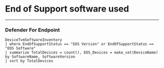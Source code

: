 # End of Support software used 
----
### Defender For Endpoint
```
DeviceTvmSoftwareInventory
| where EndOfSupportStatus == "EOS Version" or EndOfSupportStatus == 
"EOS Software"
| summarize TotalDevices = count(), EOS_Devices = make_set(DeviceName) 
by SoftwareName, SoftwareVersion
| sort by TotalDevices

```
